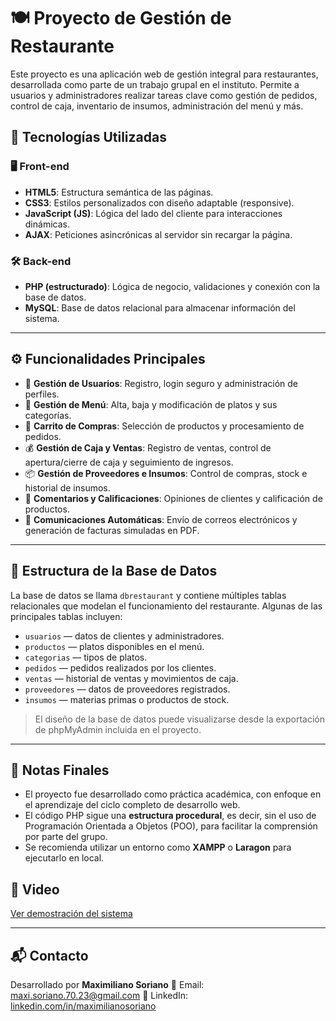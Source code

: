 # 🍽️ Proyecto de Gestión de Restaurante

Este proyecto es una aplicación web de gestión integral para restaurantes, desarrollada como parte de un trabajo grupal en el instituto. Permite a usuarios y administradores realizar tareas clave como gestión de pedidos, control de caja, inventario de insumos, administración del menú y más.

## 🚀 Tecnologías Utilizadas

### 🖥️ Front-end
- **HTML5**: Estructura semántica de las páginas.
- **CSS3**: Estilos personalizados con diseño adaptable (responsive).
- **JavaScript (JS)**: Lógica del lado del cliente para interacciones dinámicas.
- **AJAX**: Peticiones asincrónicas al servidor sin recargar la página.

### 🛠️ Back-end
- **PHP (estructurado)**: Lógica de negocio, validaciones y conexión con la base de datos.
- **MySQL**: Base de datos relacional para almacenar información del sistema.

---

## ⚙️ Funcionalidades Principales

- 🔐 **Gestión de Usuarios**: Registro, login seguro y administración de perfiles.
- 🧾 **Gestión de Menú**: Alta, baja y modificación de platos y sus categorías.
- 🛒 **Carrito de Compras**: Selección de productos y procesamiento de pedidos.
- 💰 **Gestión de Caja y Ventas**: Registro de ventas, control de apertura/cierre de caja y seguimiento de ingresos.
- 📦 **Gestión de Proveedores e Insumos**: Control de compras, stock e historial de insumos.
- 🌟 **Comentarios y Calificaciones**: Opiniones de clientes y calificación de productos.
- 📧 **Comunicaciones Automáticas**: Envío de correos electrónicos y generación de facturas simuladas en PDF.

---

## 🧩 Estructura de la Base de Datos

La base de datos se llama `dbrestaurant` y contiene múltiples tablas relacionales que modelan el funcionamiento del restaurante. Algunas de las principales tablas incluyen:

- `usuarios` — datos de clientes y administradores.
- `productos` — platos disponibles en el menú.
- `categorias` — tipos de platos.
- `pedidos` — pedidos realizados por los clientes.
- `ventas` — historial de ventas y movimientos de caja.
- `proveedores` — datos de proveedores registrados.
- `insumos` — materias primas o productos de stock.

> El diseño de la base de datos puede visualizarse desde la exportación de phpMyAdmin incluida en el proyecto.

---

## 📌 Notas Finales

- El proyecto fue desarrollado como práctica académica, con enfoque en el aprendizaje del ciclo completo de desarrollo web.
- El código PHP sigue una **estructura procedural**, es decir, sin el uso de Programación Orientada a Objetos (POO), para facilitar la comprensión por parte del grupo.
- Se recomienda utilizar un entorno como **XAMPP** o **Laragon** para ejecutarlo en local.

## 📸 Video

[Ver demostración del sistema](https://drive.google.com/file/d/1Ja79ZOOxTaaotMMjCRkuLrmncNmsiJeQ/view?usp=sharing)

---

## 📬 Contacto

Desarrollado por **Maximiliano Soriano**
📧 Email: [maxi.soriano.70.23@gmail.com](mailto:maxi.soriano.70.23@gmail.com)
🔗 LinkedIn: [linkedin.com/in/maximilianosoriano](https://www.linkedin.com/in/maximiliano-soriano/)
